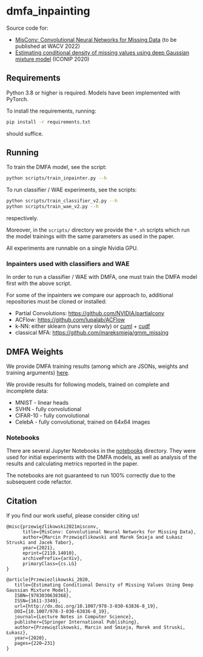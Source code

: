 # dmfa_inpainting

Source code for:
* [MisConv: Convolutional Neural Networks for Missing Data](https://arxiv.org/abs/2110.14010) (to be published at WACV 2022)
* [Estimating conditional density of missing values using deep Gaussian mixture model](https://arxiv.org/abs/2010.02183) (ICONIP 2020)

## Requirements

Python 3.8 or higher is required.
Models have been implemented with PyTorch.

To install the requirements, running:

```bash
pip install -r requirements.txt
```

should suffice.

## Running

To train the DMFA model, see the script:

```bash
python scripts/train_inpainter.py --h
````

To run classifier / WAE experiments, see the scripts:

```bash
python scripts/train_classifier_v2.py --h
python scripts/train_wae_v2.py --h
```
respectively.

Moreover, in the `scripts/` directory we provide the `*.sh` scripts which run the model trainings 
with the same parameters as used in the paper.

All experiments are runnable on a single Nvidia GPU.

### Inpainters used with classifiers and WAE
In order to run a classifier / WAE with DMFA, one must train the DMFA model first with the above script.

For some of the inpainters we compare our approach to, additional repositories must be cloned or installed:
* Partial Convolutions: https://github.com/NVIDIA/partialconv
* ACFlow: https://github.com/lupalab/ACFlow
* k-NN: either sklearn (runs very slowly) or [cuml](https://github.com/rapidsai/cuml) + [cudf](https://github.com/rapidsai/cudf)
* classical MFA: https://github.com/mareksmieja/gmm_missing

## DMFA Weights

We provide DMFA training results (among which are JSONs, weights and training arguments) [here](https://drive.google.com/drive/folders/1o_qgbJNfh8HLlQEq0CPmXXCvCwgeqcH4?usp=sharing).

We provide results for following models, trained on complete and incomplete data:

* MNIST - linear heads 
* SVHN - fully convolutional 
* CIFAR-10 - fully convolutional
* CelebA - fully convolutional, trained on 64x64 images

### Notebooks

There are several Jupyter Notebooks in the [notebooks](https://github.com/mprzewie/gmms_inpainting/tree/master/notebooks) directory. 
They were used for initial experiments with the DMFA models, as well as analysis of the results and calculating metrics reported in the paper.

The notebooks are not guaranteed to run 100% correctly due to the subsequent code refactor.

## Citation

If you find our work useful, please consider citing us!

```
@misc{przewięźlikowski2021misconv,
      title={MisConv: Convolutional Neural Networks for Missing Data}, 
      author={Marcin Przewięźlikowski and Marek Śmieja and Łukasz Struski and Jacek Tabor},
      year={2021},
      eprint={2110.14010},
      archivePrefix={arXiv},
      primaryClass={cs.LG}
}
```
```
@article{Przewiezlikowski_2020,
   title={Estimating Conditional Density of Missing Values Using Deep Gaussian Mixture Model},
   ISBN={9783030638368},
   ISSN={1611-3349},
   url={http://dx.doi.org/10.1007/978-3-030-63836-8_19},
   DOI={10.1007/978-3-030-63836-8_19},
   journal={Lecture Notes in Computer Science},
   publisher={Springer International Publishing},
   author={Przewięźlikowski, Marcin and Śmieja, Marek and Struski, Łukasz},
   year={2020},
   pages={220–231}
}
```

